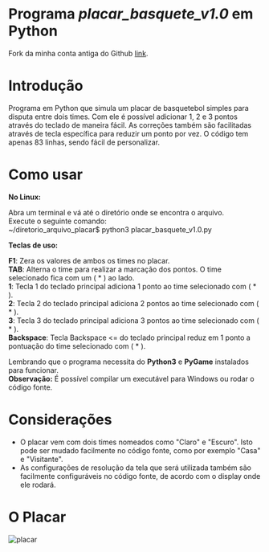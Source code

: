 # Programa *placar_basquete_v1.0* em Python

Fork da minha conta antiga do Github [link](https://github.com/leonardo01e).

# Introdução
Programa em Python que simula um placar de basquetebol simples para disputa entre dois times.
Com ele é possível adicionar 1, 2 e 3 pontos através do teclado de maneira fácil. As correções também são facilitadas através de tecla específica para reduzir um ponto por vez.
O código tem apenas 83 linhas, sendo fácil de personalizar. 
# Como usar
**No Linux:**

Abra um terminal e vá até o diretório onde se encontra o arquivo.   
Execute o seguinte comando:   
~/diretorio_arquivo_placar$ python3 placar_basquete_v1.0.py    

**Teclas de uso:**

**F1**: Zera os valores de ambos os times no placar.   
**TAB**: Alterna o time para realizar a marcação dos pontos. O time selecionado fica com um ( * ) ao lado.   
**1**: Tecla 1 do teclado principal adiciona 1 ponto ao time selecionado com ( * ).   
**2**: Tecla 2 do teclado principal adiciona 2 pontos ao time selecionado com ( * ).   
**3**: Tecla 3 do teclado principal adiciona 3 pontos ao time selecionado com ( * ).    
**Backspace**: Tecla Backspace <= do teclado principal reduz em 1 ponto a pontuação do time selecionado com ( * ).   

Lembrando que o programa necessita do **Python3** e **PyGame** instalados para funcionar.    
**Observação:** É possível compilar um executável para Windows ou rodar o código fonte.

# Considerações
- O placar vem com dois times nomeados como "Claro" e "Escuro". Isto pode ser mudado facilmente no código fonte, como por exemplo "Casa" e "Visitante".
- As configurações de resolução da tela que será utilizada também são facilmente configuráveis no código fonte, de acordo com o display onde ele rodará.   

# O Placar


![placar](https://github.com/leonardo01e/placar_basquete/assets/14169055/cd7dbffb-049e-4963-8657-ef5cecdedebb)
